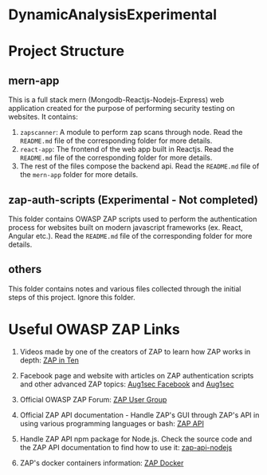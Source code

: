 # DynamicAnalysisExperimental

# Project Structure

## mern-app

This is a full stack mern (Mongodb-Reactjs-Nodejs-Express) web application created for the purpose of performing security testing on websites. It contains:

1. `zapscanner`: A module to perform zap scans through node. Read the `README.md` file of the corresponding folder for more details.
2. `react-app`: The frontend of the web app built in Reactjs. Read the `README.md` file of the corresponding folder for more details.
3. The rest of the files compose the backend api. Read the `README.md` file of the `mern-app` folder for more details.

## zap-auth-scripts (Experimental - Not completed)

This folder contains OWASP ZAP scripts used to perform the authentication process for websites built on modern javascript frameworks (ex. React, Angular etc.). Read the `README.md` file of the corresponding folder for more details.

## others

This folder contains notes and various files collected through the initial steps of this project. Ignore this folder.

# Useful OWASP ZAP Links

1. Videos made by one of the creators of ZAP to learn how ZAP works in depth: [ZAP in Ten](https://www.alldaydevops.com/zap-in-ten)

2. Facebook page and website with articles on ZAP authentication scripts and other advanced ZAP topics: [Aug1sec Facebook](https://www.facebook.com/aug1sec/) and [Aug1sec](https://augment1security.com/)

3. Official OWASP ZAP Forum: [ZAP User Group](https://groups.google.com/g/zaproxy-users/)

4. Official ZAP API documentation - Handle ZAP's GUI through ZAP's API in using various programming languages or bash: [ZAP API](https://www.zaproxy.org/docs/api/)

5. Handle ZAP API npm package for Node.js. Check the source code and the ZAP API documentation to find how to use it: [zap-api-nodejs](https://github.com/zaproxy/zap-api-nodejs)

6. ZAP's docker containers information: [ZAP Docker](https://www.zaproxy.org/docs/docker/about/)

